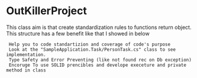 # OutKillerProject

This class aim is that create standardization rules to functions return object. This structure has a few benefit like that I showed in below

     Help you to code standartizion and coverage of code's purpose
     Look at the "SampleApplication.Task/PersonTask.cs" class to see implementation.   
     Type Safety and Error Preventing (like not found rec on Db exception)
     Encoruge To use SOLID prencibles and develope execeture and private method in class
     
  

